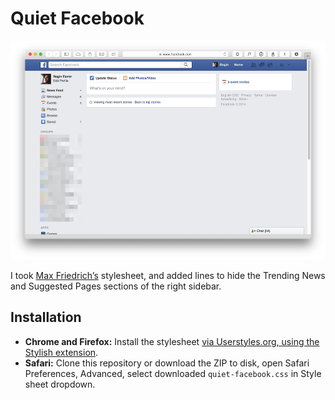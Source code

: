 # Quiet Facebook

![](https://raw.githubusercontent.com/roginfarrer/quiet-facebook/master/screenshot.png)

I took [Max Friedrich’s](https://github.com/maxfriedrich/quiet-facebook) stylesheet, and added lines to hide the Trending News and Suggested Pages sections of the right sidebar.

## Installation

- **Chrome and Firefox:** Install the stylesheet [via Userstyles.org, using the Stylish extension](http://userstyles.org/styles/101805/quiet-facebook).
- **Safari:** Clone this repository or download the ZIP to disk, open Safari Preferences, Advanced, select downloaded `quiet-facebook.css` in Style sheet dropdown.
